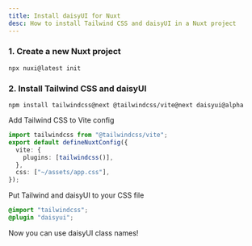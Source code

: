 ```yaml
---
title: Install daisyUI for Nuxt
desc: How to install Tailwind CSS and daisyUI in a Nuxt project
---
```


### 1. Create a new Nuxt project

```:Terminal
npx nuxi@latest init
```

### 2. Install Tailwind CSS and daisyUI

```:Terminal
npm install tailwindcss@next @tailwindcss/vite@next daisyui@alpha
```

Add Tailwind CSS to Vite config

```nuxt.config.ts
import tailwindcss from "@tailwindcss/vite";
export default defineNuxtConfig({
  vite: {
    plugins: [tailwindcss()],
  },
  css: ["~/assets/app.css"],
});
```

Put Tailwind and daisyUI to your CSS file
  
```postcss:assets/app.css
@import "tailwindcss";
@plugin "daisyui";
```

Now you can use daisyUI class names!
